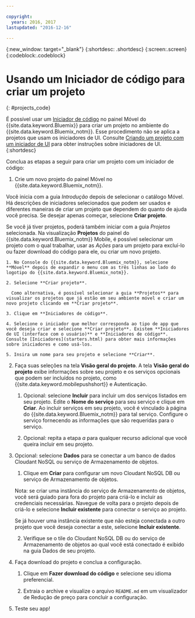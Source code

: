 ```yaml
---

copyright:
  years: 2016, 2017
lastupdated: "2016-12-16"

---
```

{:new_window: target="_blank"}
{:shortdesc: .shortdesc}
{:screen:.screen}
{:codeblock:.codeblock}

# Usando um Iniciador de código para criar um projeto
{: #projects_code}

É possível usar um [Iniciador de código](starters.html#Code_Starter) no painel Móvel do {{site.data.keyword.Bluemix}} para criar um projeto no ambiente do {{site.data.keyword.Bluemix_notm}}. Esse procedimento não se aplica a projetos que usam os iniciadores de UI. Consulte [Criando um projeto com um iniciador de UI](projects_ui.html) para obter instruções sobre iniciadores de UI. 
{:shortdesc}

Conclua as etapas a seguir para criar um projeto com um iniciador de código:

1. Crie um novo projeto do painel Móvel no {{site.data.keyword.Bluemix_notm}}.

 Você inicia com a guia *Introdução* depois de selecionar o catálogo Móvel. Há descrições de iniciadores selecionados que podem ser usados e diferentes maneiras de criar um projeto que dependem do quanto de ajuda você precisa. Se desejar apenas começar, selecione **Criar projeto**.

 Se você já tiver projetos, poderá também iniciar com a guia *Projetos* selecionada. Na visualização **Projetos** do painel do {{site.data.keyword.Bluemix_notm}} Mobile, é possível selecionar um projeto com o qual trabalhar, usar as *Ações* para um projeto para excluí-lo ou fazer download do código para ele, ou criar um novo projeto.

	1. No Console do {{site.data.keyword.Bluemix_notm}}, selecione **Móvel** depois de expandir o menu com as três linhas ao lado do logotipo do {{site.data.keyword.Bluemix_notm}}. 
	
	2. Selecione **Criar projeto**. 

	  Como alternativa, é possível selecionar a guia **Projetos** para visualizar os projetos que já estão em seu ambiente móvel e criar um novo projeto clicando em **Criar projeto**.

	3. Clique em **Iniciadores de código**.  

	4. Selecione o iniciador que melhor corresponda ao tipo de app que você deseja criar e selecione **Criar projeto**. Existem **Iniciadores de UI (interface com o usuário)** e **Iniciadores de código**. Consulte [Iniciadores](starters.html) para obter mais informações sobre iniciadores e como usá-los. 
	
	5. Insira um nome para seu projeto e selecione **Criar**.
	
2. Faça suas seleções na tela **Visão geral do projeto**.  A tela **Visão geral do projeto** exibe informações sobre seu projeto e os serviços opcionais que podem ser incluídos no projeto, como {{site.data.keyword.mobilepushshort}} e Autenticação.  

	1. Opcional: selecione **Incluir** para incluir um dos serviços listados em seu projeto. Edite o **Nome do serviço** para seu serviço e clique em **Criar**. Ao incluir serviços em seu projeto, você é vinculado à página do {{site.data.keyword.Bluemix_notm}} para tal serviço. Configure o serviço fornecendo as informações que são requeridas para o serviço.
	
	2. Opcional: repita a etapa *a* para qualquer recurso adicional que você queira incluir em seu projeto.

3. Opcional: selecione **Dados** para se conectar a um banco de dados Cloudant NoSQL ou serviço de Armazenamento de objetos.
	1. Clique em **Criar** para configurar um novo Cloudant NoSQL DB ou serviço de Armazenamento de objetos.
	
	Nota: se criar uma instância do serviço de Armazenamento de objetos, você será guiado para fora do projeto para criá-lo e incluir as credenciais necessárias. Navegue de volta para o projeto depois de criá-lo e selecione **Incluir existente** para conectar o serviço ao projeto.
	
	Se já houver uma instância existente que não esteja conectada a outro projeto que você deseja conectar a este, selecione **Incluir existente**. 
	
	2. Verifique se o tile do Cloudant NoSQL DB ou do serviço de Armazenamento de objetos ao qual você está conectado é exibido na guia Dados de seu projeto.

4.  Faça download do projeto e conclua a configuração.

    1. Clique em **Fazer download do código** e selecione seu idioma preferencial.
   
    2. Extraia o archive e visualize o arquivo `README.md` em um visualizador de Redução de preço para concluir a configuração.

5.  Teste seu app! 


